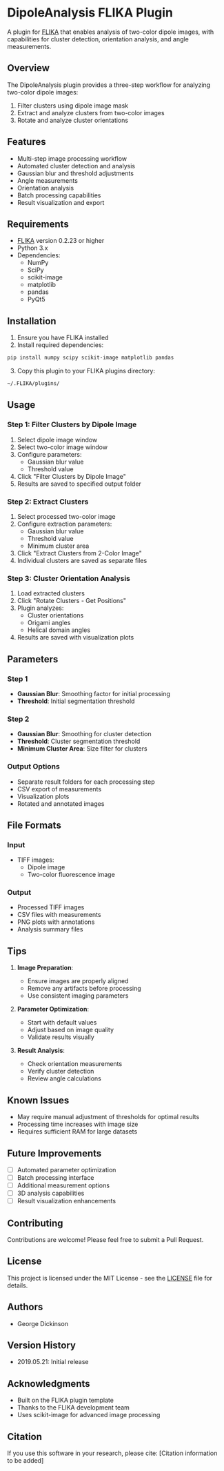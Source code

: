 # DipoleAnalysis FLIKA Plugin

A plugin for [FLIKA](https://github.com/flika-org/flika) that enables analysis of two-color dipole images, with capabilities for cluster detection, orientation analysis, and angle measurements.

## Overview

The DipoleAnalysis plugin provides a three-step workflow for analyzing two-color dipole images:
1. Filter clusters using dipole image mask
2. Extract and analyze clusters from two-color images
3. Rotate and analyze cluster orientations

## Features

- Multi-step image processing workflow
- Automated cluster detection and analysis
- Gaussian blur and threshold adjustments
- Angle measurements
- Orientation analysis
- Batch processing capabilities
- Result visualization and export

## Requirements

- [FLIKA](https://github.com/flika-org/flika) version 0.2.23 or higher
- Python 3.x
- Dependencies:
  - NumPy
  - SciPy
  - scikit-image
  - matplotlib
  - pandas
  - PyQt5

## Installation

1. Ensure you have FLIKA installed
2. Install required dependencies:
```bash
pip install numpy scipy scikit-image matplotlib pandas
```
3. Copy this plugin to your FLIKA plugins directory:
```bash
~/.FLIKA/plugins/
```

## Usage

### Step 1: Filter Clusters by Dipole Image

1. Select dipole image window
2. Select two-color image window
3. Configure parameters:
   - Gaussian blur value
   - Threshold value
4. Click "Filter Clusters by Dipole Image"
5. Results are saved to specified output folder

### Step 2: Extract Clusters

1. Select processed two-color image
2. Configure extraction parameters:
   - Gaussian blur value
   - Threshold value
   - Minimum cluster area
3. Click "Extract Clusters from 2-Color Image"
4. Individual clusters are saved as separate files

### Step 3: Cluster Orientation Analysis

1. Load extracted clusters
2. Click "Rotate Clusters - Get Positions"
3. Plugin analyzes:
   - Cluster orientations
   - Origami angles
   - Helical domain angles
4. Results are saved with visualization plots

## Parameters

### Step 1
- **Gaussian Blur**: Smoothing factor for initial processing
- **Threshold**: Initial segmentation threshold

### Step 2
- **Gaussian Blur**: Smoothing for cluster detection
- **Threshold**: Cluster segmentation threshold
- **Minimum Cluster Area**: Size filter for clusters

### Output Options
- Separate result folders for each processing step
- CSV export of measurements
- Visualization plots
- Rotated and annotated images

## File Formats

### Input
- TIFF images:
  - Dipole image
  - Two-color fluorescence image

### Output
- Processed TIFF images
- CSV files with measurements
- PNG plots with annotations
- Analysis summary files

## Tips

1. **Image Preparation**:
   - Ensure images are properly aligned
   - Remove any artifacts before processing
   - Use consistent imaging parameters

2. **Parameter Optimization**:
   - Start with default values
   - Adjust based on image quality
   - Validate results visually

3. **Result Analysis**:
   - Check orientation measurements
   - Verify cluster detection
   - Review angle calculations

## Known Issues

- May require manual adjustment of thresholds for optimal results
- Processing time increases with image size
- Requires sufficient RAM for large datasets

## Future Improvements

- [ ] Automated parameter optimization
- [ ] Batch processing interface
- [ ] Additional measurement options
- [ ] 3D analysis capabilities
- [ ] Result visualization enhancements

## Contributing

Contributions are welcome! Please feel free to submit a Pull Request.

## License

This project is licensed under the MIT License - see the [LICENSE](LICENSE) file for details.

## Authors

- George Dickinson

## Version History

- 2019.05.21: Initial release

## Acknowledgments

- Built on the FLIKA plugin template
- Thanks to the FLIKA development team
- Uses scikit-image for advanced image processing

## Citation

If you use this software in your research, please cite:
[Citation information to be added]
